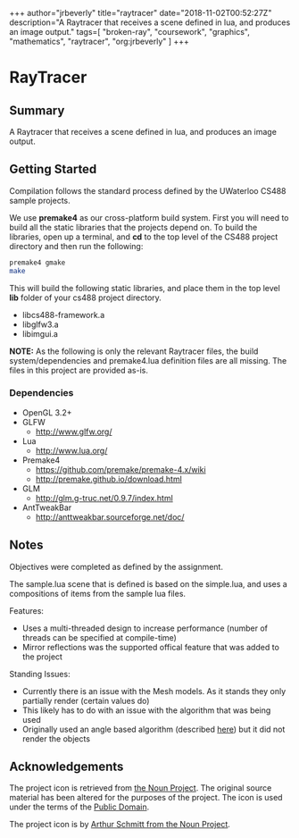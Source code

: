+++
author="jrbeverly"
title="raytracer"
date="2018-11-02T00:52:27Z"
description="A Raytracer that receives a scene defined in lua, and produces an image output."
tags=[
  "broken-ray",
  "coursework",
  "graphics",
  "mathematics",
  "raytracer",
  "org:jrbeverly"
]
+++

# RayTracer

## Summary

A Raytracer that receives a scene defined in lua, and produces an image output.

## Getting Started

Compilation follows the standard process defined by the UWaterloo CS488 sample projects.

We use **premake4** as our cross-platform build system. First you will need to build all
the static libraries that the projects depend on. To build the libraries, open up a
terminal, and **cd** to the top level of the CS488 project directory and then run the
following:

```bash
premake4 gmake
make
```

This will build the following static libraries, and place them in the top level **lib** folder of your cs488 project directory.

* libcs488-framework.a
* libglfw3.a
* libimgui.a

**NOTE:** As the following is only the relevant Raytracer files, the build system/dependencies and premake4.lua definition files are all missing. The files in this project are provided as-is.

### Dependencies

* OpenGL 3.2+
* GLFW
  * http://www.glfw.org/
* Lua
  * http://www.lua.org/
* Premake4
  * https://github.com/premake/premake-4.x/wiki
  * http://premake.github.io/download.html
* GLM
  * http://glm.g-truc.net/0.9.7/index.html
* AntTweakBar
  * http://anttweakbar.sourceforge.net/doc/

## Notes

Objectives were completed as defined by the assignment.

The sample.lua scene that is defined is based on the simple.lua, and uses a compositions of items from the sample
lua files.

Features:

* Uses a multi-threaded design to increase performance (number of threads can be specified at compile-time)
* Mirror reflections was the supported offical feature that was added to the project

Standing Issues:

* Currently there is an issue with the Mesh models.  As it stands they only partially render (certain values do)
* This likely has to do with an issue with the algorithm that was being used
* Originally used an angle based algorithm (described [here](http://paulbourke.net/geometry/polygonmesh/)) but it did not render the objects

## Acknowledgements

The project icon is retrieved from [the Noun Project](docs/icon/icon.json). The original source material has been altered for the purposes of the project. The icon is used under the terms of the [Public Domain](https://creativecommons.org/publicdomain/zero/1.0/).

The project icon is by [Arthur Schmitt from the Noun Project](https://thenounproject.com/term/laser-cutter/18232/).
